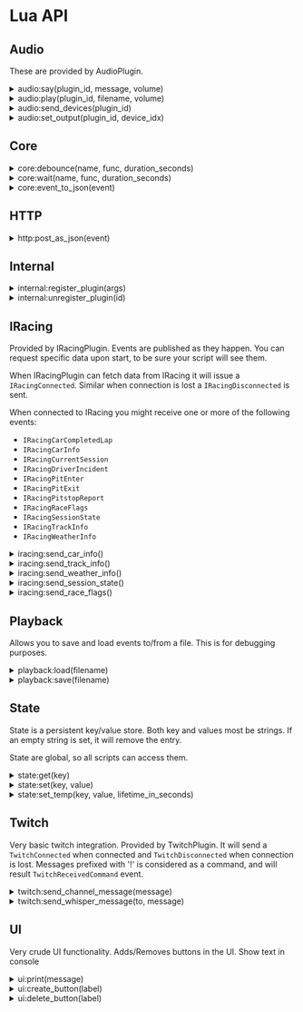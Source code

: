 ﻿# Lua API

## Audio

These are provided by AudioPlugin.

<details><summary>audio:say(plugin_id, message, volume)</summary><br />
Use Windows text-to-speech to speak message. 

| Parameter | Type        | Description                  |
|:----------|:-----------:|:-----------------------------|
| plugin_id | string      | which plugin should act      |
| message   | string      | What to say                  |
| volume    | number 0..1 | 0 is muted, 1 is full volume |

```lua
audio:say("AudioPlugin", "Hello", 0.8)
```

This function publishes `AudioCommandSay` event, that is handled by AudioPlugin.

This function is aliased as ``say`` (deprecated)
</details>

<details><summary>audio:play(plugin_id, filename, volume)</summary><br />
Plays a wav/mp3 file relative to the audio directory (Open it via menu Help -> Open Audio Directory). 

| Parameter | Type        | Description                  |
|:----------|:-----------:|:-----------------------------|
| plugin_id | string      | which plugin should act      |
| filename  | string      | file to play                 |
| volume    | number 0..1 | 0 is muted, 1 is full volume |

```lua
audio:play("AudioPlugin", "ding-sound-effect.mp3", 1.0)
```

This function publishes `AudioCommandPlay` event, that is handled by AudioPlugin.

This function is aliased as ``play`` (deprecated)
</details>

<details><summary>audio:send_devices(plugin_id)</summary><br />

Request that `AudioOutputDevice` is sent for each audio device found.

| Parameter | Type        | Description                  |
|:----------|:-----------:|:-----------------------------|
| plugin_id | string      | which plugin should act      |

```lua
audio:send_devices("AudioPlugin")
```

This function publishes `AudioCommandSendDevices` event, that is handled by AudioPlugin.

</details>

<details><summary>audio:set_output(plugin_id, device_idx)</summary><br />
Change output for a plugin to another device. All plugins starts using 
default audio output, but can be changed via this. 

| Parameter  | Type   | Description                       |
|:-----------|:------:|:----------------------------------|
| plugin_id  | string | which plugin should act           |
| device_idx | number | what device to use. -1 is default |

```lua
audio:set_output("AudioPlugin", 2)
```

This function publishes `AudioCommandSetOutputDevice` event, that is handled by AudioPlugin.
</details>

## Core

<details><summary>core:debounce(name, func, duration_seconds)</summary><br />
Debouncing a function ensures that it doesn’t get called too frequently. 

| Parameter        | Type     | Description                            |
|:-----------------|:--------:|:---------------------------------------|
| name             | string   | instance name (shared between scripts) |
| func             | function | function to invoke after duration      |
| duration_seconds | number   | duration before calling func           |

Everytime debounce is called, the timer is reset back to the duration. If you 
call debounce with another name a new timer is configured. Names are global, 
meaning that different scripts can use the same timer.

```lua
local hello = function()
    ui:print("Hello world")
end

core:debounce("sample1", hello, 10)

-- 9 seconds later. Timer is reset to 10 seconds again.
core:debounce("sample1", hello, 10)

-- 10 seconds later will output "Hello world"
```

This function is aliased as ``debounce`` (deprecated)
</details>

<details><summary>core:wait(name, func, duration_seconds)</summary><br />
Wait will wait for a duration before calling the function. If you redefine the wait, it 
will not reset the timer. This is the difference between this and debounce.

| Parameter        | Type     | Description                            |
|:-----------------|:--------:|:---------------------------------------|
| name             | string   | instance name (shared between scripts) |
| func             | function | function to invoke after duration      |
| duration_seconds | number   | duration before calling func           |

```lua
local hello = function()
    ui:print("Hello world")
end

core:wait("sample1", hello, 10)
core:wait("sample1", hello, 2)

-- 10 seconds later will output "Hello world"
```

This function is aliased as ``wait`` (deprecated)
</details>

<details><summary>core:event_to_json(event)</summary><br />
Encodes an event as a json-string.

| Parameter | Type  | Description                       |
|:----------|:-----:|:----------------------------------|
| event     | Event | Event as received from Slipstream |

```lua
function handle(event)
    core::print(core::event_to_json(event))
end
```

This function is aliased as ``event_to_json`` (deprecated)
</details>

## HTTP

<details><summary>http:post_as_json(event)</summary><br />
Performs a HTTP Post with payload and appropiate content-type.

| Parameter | Type   | Description  |
|:----------|:------:|:-------------|
| url       | string | URL endpoint |
| body      | string | JSON content |

Result will be written to the log.

This function is aliased as ``post_as_json`` (deprecated)
</details>

## Internal

<details><summary>internal:register_plugin(args)</summary><br />
Load a plugin. Used primarily in init.lua

Args is a LUA table, with the following keys

| Parameter   | Type   | Mandatory | Description                         |
|:------------|:------:|:----------|:------------------------------------|
| plugin_id   | string | No        | plugin id (defaults to plugin_name) |
| plugin_name | string | Yes       | name of plugin                      |

```lua
internal:register_plugin({ plugin_name = "TwitchPlugin" })
internal:register_plugin({ plugin_id = "TwitchPlugin", plugin_name = "TwitchPlugin" })
```

This function publishes `InternalCommandPluginRegister` event, that is handled by Engine.

This function is aliased as ``register_plugin`` (deprecated)
</details>

<details><summary>internal:unregister_plugin(id)</summary><br />
Removes a plugin

| Parameter | Type   | Description |
|:----------|:------:|:------------|
| id        | string | plugin id   |

```lua
internal:unregister_plugin("TwitchPlugin")
```

This function publishes `InternalCommandPluginUnregister` event, that is handled by Engine.


This function is aliased as ``unregister_plugin`` (deprecated)
</details>

## IRacing

Provided by IRacingPlugin. Events are published as they happen. You can request specific data upon start, 
to be sure your script will see them. 

When IRacingPlugin can fetch data from IRacing it will issue a `IRacingConnected`. Similar when 
connection is lost a `IRacingDisconnected` is sent.

When connected to IRacing you might receive one or more of the following events:
 - `IRacingCarCompletedLap`
 - `IRacingCarInfo`
 - `IRacingCurrentSession`
 - `IRacingDriverIncident`
 - `IRacingPitEnter`
 - `IRacingPitExit`
 - `IRacingPitstopReport`
 - `IRacingRaceFlags`
 - `IRacingSessionState`
 - `IRacingTrackInfo`
 - `IRacingWeatherInfo`

<details><summary>iracing:send_car_info()</summary><br />
Request IRacingPlugin to send cars in session.

No arguments

```lua
iracing:send_car_info()
```

This function publishes `IRacingCommandSendCarInfo` event, that is handled by IRacingPlugin.

This function is aliased as ``iracing_send_car_info`` (deprecated)
</details>

<details><summary>iracing:send_track_info()</summary><br />
Request IRacingPlugin to send track information.

No arguments

```lua
iracing:send_track_info()
```

This function publishes `IRacingCommandSendTrackInfo` event, that is handled by IRacingPlugin.

This function is aliased as ``iracing_send_track_info`` (deprecated)
</details>

<details><summary>iracing:send_weather_info()</summary><br />
Request IRacingPlugin to send weather information.

No arguments

```lua
iracing:send_weather_info()
```

This function publishes `IRacingCommandSendWeatherInfo` event, that is handled by IRacingPlugin.

This function is aliased as ``iracing_send_weather_info`` (deprecated)
</details>

<details><summary>iracing:send_session_state()</summary><br />
Request IRacingPlugin to send session state

No arguments

```lua
iracing:send_session_state()
```

This function publishes `IRacingCommandSendSessionState` event, that is handled by IRacingPlugin.

This function is aliased as ``iracing_send_session_state`` (deprecated)
</details>

<details><summary>iracing:send_race_flags()</summary><br />
Request IRacingPlugin to send race flags

No arguments

```lua
iracing:send_race_flags()
```

This function publishes `IRacingCommandSendRaceFlags` event, that is handled by IRacingPlugin.

This function is aliased as ``iracing_send_race_flags`` (deprecated)
</details>

## Playback

Allows you to save and load events to/from a file. This is for debugging purposes.

<details><summary>playback:load(filename)</summary><br />

Loads events from a file. Please note, that the events are not filtered, 
so if there are events that disables or enables plugins, this will 
be performed.

| Parameter | Type   | Description              |
|:----------|:------:|:-------------------------|
| filename  | string | file to load events from |


```lua
playback:load("test.mjson")
```

</details>
<details><summary>playback:save(filename)</summary><br />

Saves events to a file. This file can be edited as its a line-feed delimited 
json file. Each line is a event, so you can remove whatever you don't need. 

| Parameter | Type   | Description     |
|:----------|:------:|:----------------|
| filename  | string | store events as |

```lua
playback:save("test.mjson")
```
</details>

## State

State is a persistent key/value store. Both key and values most be strings. 
If an empty string is set, it will remove the entry.

State are global, so all scripts can access them.

<details><summary>state:get(key)</summary><br />
Retrieves a value for a given key.

| Parameter | Type   | Description |
|:----------|:------:|:------------|
| key       | string |             |

```lua
core::print(state:get("hello"))
```

This function is aliased as ``get_state`` (deprecated)
</details>

<details><summary>state:set(key, value)</summary><br />
Set a key/value pair, overwriting any existing key.

| Parameter | Type   | Description |
|:----------|:------:|:------------|
| key       | string |             |
| value     | string |             |

```lua
state:set("hello", "world")
core::print(state:get("hello"))
```

This function is aliased as ``set_state`` (deprecated)
</details>

<details><summary>state:set_temp(key, value, lifetime_in_seconds)</summary><br />
Set a key/value pair, overwriting any existing key. It will be auto-removed after lifetime_in_seconds.

| Parameter           | Type   | Description |
|:--------------------|:------:|:------------|
| key                 | string |             |
| value               | string |             |
| lifetime_in_seconds | number |             |

```lua
state:set_temp("hello", "world", 10)
core::print(state:get("hello"))
```

This function is aliased as ``set_temp_state`` (deprecated)
</details>

## Twitch

Very basic twitch integration. Provided by TwitchPlugin. It will send a `TwitchConnected` 
when connected and `TwitchDisconnected` when connection is lost. Messages prefixed with '!' 
is considered as a command, and will result `TwitchReceivedCommand` event.

<details><summary>twitch:send_channel_message(message)</summary><br />
Sends a public message to the twitch channel configured in settings.

| Parameter | Type   | Description |
|:----------|:------:|:------------|
| message   | string |             |

```lua
twitch:send_channel_message("Hello people")
```

This function publishes `TwitchCommandSendMessage` event, that is handled by TwitchPlugin.

This function is aliased as ``send_twitch_message`` (deprecated)
</details>

<details><summary>twitch:send_whisper_message(to, message)</summary><br />
Sends a public message to a  twitch user.

| Parameter | Type   | Description |
|:----------|:------:|:------------|
| to        | string | Recipient   |
| message   | string |             |

```lua
twitch:send_whisper_message("tntion", "Hello people")
```

This function publishes `TwitchCommandSendWhisper` event, that is handled by TwitchPlugin.

This function is aliased as ``send_twitch_whisper`` (deprecated)
</details>

## UI

Very crude UI functionality. Adds/Removes buttons in the UI. Show text in console

<details><summary>ui:print(message)</summary><br />
Writes a string to the log shown in the UI.

| Parameter | Type   | Description     |
|:----------|:------:|:----------------|
| message   | string | string to write |

```lua
ui:print("Hello world")
```

This function publishes `UICommandWriteToConsole` event, that is handled by MainWindow.

This function is aliased as ``print`` (deprecated)
</details>

<details><summary>ui:create_button(label)</summary><br />
Creates a button if it doesn't exist. If it does exist, it is ignored.

| Parameter | Type   | Description |
|:----------|:------:|:------------|
| label     | string |             |

```lua
ui:create_button("Hello UI")
```

This function publishes `UICommandCreateButton` event, that is handled by MainWindow. `UIButtonTriggered` events will be sent, if
the button is pressed.

This function is aliased as ``create_button`` (deprecated)
</details>

<details><summary>ui:delete_button(label)</summary><br />
Deletes a button if it exists.

| Parameter | Type   | Description |
|:----------|:------:|:------------|
| label     | string |             |

```lua
ui:delete_button("Hello UI")
```

This function publishes `UICommandDeleteButton` event, that is handled by MainWindow.

This function is aliased as ``delete_button`` (deprecated)
</details>

